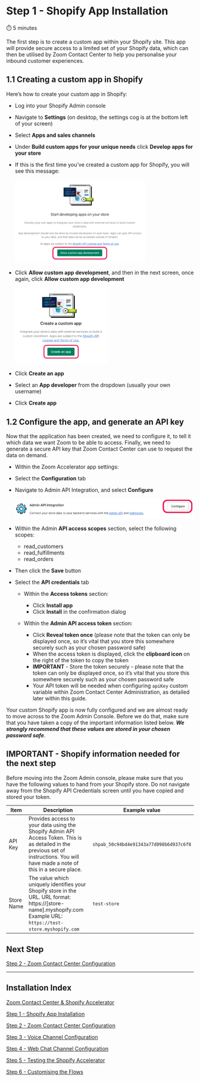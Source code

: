 # Step 1 - Shopify App Installation

⏱️ 5 minutes

The first step is to create a custom app within your Shopify site. This app will provide secure access to a limited set of your Shopify data, which can then be utilised by Zoom Contact Center to help you personalise your inbound customer experiences.

## 1.1 Creating a custom app in Shopify

Here’s how to create your custom app in Shopify:

- Log into your Shopify Admin console
- Navigate to **Settings** (on desktop, the settings cog is at the bottom left of your screen)
- Select **Apps and sales channels**
- Under **Build custom apps for your unique needs** click **Develop apps for your store**
- If this is the first time you’ve created a custom app for Shopify, you will see this message:

  <img src="img/step-1/custom-app-development-screenshot.png" width=350 />

- Click **Allow custom app development**, and then in the next screen, once again, click **Allow custom app development**

  <img src="img/step-1/create-an-app-screenshot.png" width=250 />

- Click **Create an app**
- Select an **App developer** from the dropdown (usually your own username)
- Click **Create app**

## 1.2 Configure the app, and generate an API key

Now that the application has been created, we need to configure it, to tell it which data we want Zoom to be able to access. Finally, we need to generate a secure API key that Zoom Contact Center can use to request the data on demand.

- Within the Zoom Accelerator app settings:
- Select the **Configuration** tab
- Navigate to Admin API Integration, and select **Configure**

  <img src="img/step-1/admin-API-screenshot.png" width=500 />

- Within the Admin **API access scopes** section, select the following scopes:

  - read_customers
  - read_fulfillments
  - read_orders

- Then click the **Save** button
- Select the **API credentials** tab

  - Within the **Access tokens** section:

    - Click **Install app**
    - Click **Install** in the confirmation dialog

  - Within the **Admin API access token** section:

    - Click **Reveal token once** (please note that the token can only be displayed once, so it’s vital that you store this somewhere securely such as your chosen password safe)
    - When the access token is displayed, click the **clipboard icon** on the right of the token to copy the token
    - **IMPORTANT** - Store the token securely - please note that the token can only be displayed once, so it’s vital that you store this somewhere securely such as your chosen password safe
    - Your API token will be needed when configuring `apiKey` custom variable within Zoom Contact Center Administration, as detailed later within this guide.

Your custom Shopify app is now fully configured and we are almost ready to move across to the Zoom Admin Console. Before we do that, make sure that you have taken a copy of the important information listed below. **_We strongly recommend that these values are stored in your chosen password safe_**.

## IMPORTANT - Shopify information needed for the next step

Before moving into the Zoom Admin console, please make sure that you have the following values to hand from your Shopify store. Do not navigate away from the Shopify API Credentials screen until you have copied and stored your token.

| Item       | Description                                                                                                                                                                          | Example value                           |
| ---------- | ------------------------------------------------------------------------------------------------------------------------------------------------------------------------------------ | --------------------------------------- |
| API Key    | Provides access to your data using the Shopify Admin API Access Token. This is as detailed in the previous set of instructions. You will have made a note of this in a secure place. | `shpab_50c94bd4e91343a77d098b6d937c6f8` |
| Store Name | The value which uniquely identifies your Shopify store in the URL. URL format: https://[store-name].myshopify.com Example URL: `https://test-store.myshopify.com`                    | `test-store`                            |

## Next Step

[Step 2 - Zoom Contact Center Configuration](step-2.md)

---

## Installation Index

[Zoom Contact Center &amp; Shopify Accelerator](../README.md)

[Step 1 - Shopify App Installation](step-1.md)

[Step 2 - Zoom Contact Center Configuration](step-2.md)

[Step 3 - Voice Channel Configuration](step-3.md)

[Step 4 - Web Chat Channel Configuration](step-4.md)

[Step 5 - Testing the Shopify Accelerator](step-5.md)

[Step 6 - Customising the Flows](step-6.md)
